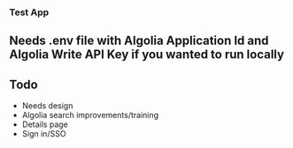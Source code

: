 ### Test App

## Needs .env file with Algolia Application Id and Algolia Write API Key if you wanted to run locally

## Todo
- Needs design
- Algolia search improvements/training
- Details page
- Sign in/SSO